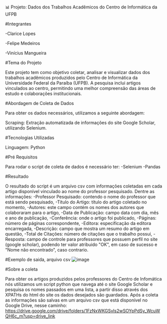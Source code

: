 📊 Projeto: Dados dos Trabalhos Acadêmicos do Centro de Informática da UFPB


#Integrantes

-Clarice Lopes 

-Felipe Medeiros

-Vinícius Mangueira


#Tema do Projeto

Este projeto tem como objetivo coletar, analisar e visualizar dados dos trabalhos acadêmicos produzidos pelo Centro de Informática da Universidade Federal da Paraíba (UFPB). A pesquisa inclui artigos  vinculados ao centro, permitindo uma melhor compreensão das áreas de estudo e colaborações institucionais.


#Abordagem de Coleta de Dados

Para obter os dados necessários, utilizamos a seguinte abordagem:

Scraping: Extração automatizada de informações do site Google Scholar, utilizando Selenium.

#Tecnologias Utilizadas

Linguagem: Python

#Pré Requisitos 

Para rodar o script de coleta de dados é necessário ter:
-Selenium 
-Pandas

#Resultado

O resultado do script é um arquivo csv com informações coletadas em cada artigo disponível vinculado ao nome do professor pesquisado. Dentre as informações:
      -Professor Pesquisado: contendo o nome do professor que está sendo pesquisado,
      -Título do Artigo: título do artigo coletado no momento,
      -Autores: este campo contém os nomes dos autores que colaboraram para o artigo,
      -Data de Publicação: campo data com dia, mês e ano de publicação,
      -Conferência: onde o artigo foi publicado,
      -Páginas: número de páginas correspondente,
      -Editora: especificação da editora encarregada,
      -Descrição: campo que mostra um resumo do artigo em questão,
      -Total de Citações: número de citações que o trabalho possui,
      -Resposta: campo de controle para professores que possuem perfil no site (google scholar), podendo ter valor atribuido "OK", em caso de sucesso e "Nome não encontrado", caso contrario. 

#Exemplo de saida, arquivo csv
![image](https://github.com/user-attachments/assets/04d0dc2c-8df3-4527-ba3f-a74be7232dd9)

#Sobre a coleta

Para obter os artigos produzidos pelos professores do Centro de Infomática nós utilizamos um script python que navega até o site Google Scholar e pesquisa os nomes passados em uma lista,
a partir disso através dos XPATHs do html do site os dados desejados são guardados. Após a coleta as informações são salvas em um arquivo csv que está disponível no Google Drive, nesse caminho: https://drive.google.com/drive/folders/1FzNxWKGSvls2wSOYpPdSy_WcuWQH6c_m?usp=drive_link


